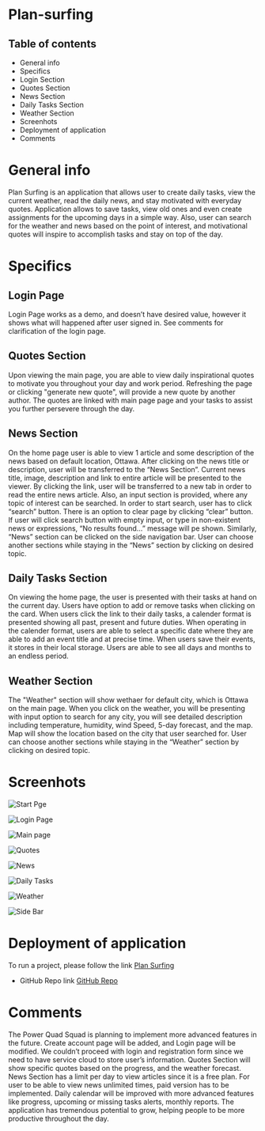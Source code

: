 # Plan-surfing

## Table of contents

* General info
* Specifics
 * Login Section
 * Quotes Section
 * News Section
 * Daily Tasks Section
 * Weather Section
 * Screenhots
 * Deployment of application
 * Comments



# General info

   Plan Surfing is an application that allows user to create daily tasks, view the current weather, read the daily news, and stay motivated with everyday quotes. Application allows to save tasks, view old ones and even create assignments for the upcoming days in a simple way. Also, user can search for the weather and news based on the point of interest, and motivational quotes will inspire to accomplish tasks and stay on top of the day. 




# Specifics

 ## Login Page

  Login Page works as a demo, and doesn’t have desired value, however it shows what will happened after user signed in. See comments for clarification of the login page.



 ## Quotes Section

   Upon viewing the main page, you are able to view daily inspirational quotes to motivate you throughout your day and work period. Refreshing the page or clicking "generate new quote", will provide a new quote by another author. The quotes are linked with main page page and your tasks to assist you further persevere through the day.  



 ## News Section

   On the home page user is able to view 1 article and some description of the news based on default location, Ottawa. After clicking on the news title or description, user will be transferred to the “News Section”. Current news title, image, description and link to entire article will be presented to the viewer. By clicking the link, user will be transferred to a new tab in order to read the entire news article. Also, an input section is provided, where any topic of interest can be searched. In order to start search, user has to click “search” button. There is an option to clear page by clicking “clear” button.  If user will click search button with empty input, or type in non-existent news or expressions, “No results found…” message will pe shown. Similarly, “News” section can be clicked on the side navigation bar. User can choose another sections while staying in the “News” section by clicking on desired topic. 


 ## Daily Tasks Section

  
   On viewing the home page, the user is presented with their tasks at hand on the current day. Users have option to add or remove tasks when clicking on the card. When users click the link to their daily tasks, a calender format is presented showing all past, present and future duties. When operating in the calender format, users are able to select a specific date where they are able to add an event title and at precise time. When users save their events, it stores in their local storage. Users are able to see all days and months to an endless period.


 ## Weather Section

   The "Weather" section will show wethaer for default city, which is Ottawa on the main page. When you click on the weather, you will be presenting with input option to search for any city, you will see detailed description including temperature, humidity, wind Speed, 5-day forecast, and the map. Map will show the location based on the city that user searched for. User can choose another sections while staying in the “Weather” section by clicking on desired topic. 



# Screenhots  
   
  ![Start Pge](/assets/images/login1.png)

  ![Login Page](/assets/images/login2.png)
 
  ![Main page](/assets/images/1.png)

  ![Quotes](/assets/images/quotes.png)

  ![News](/assets/images/news1.png)

  ![Daily Tasks](/assets/images/calendar.png)

  ![Weather](/assets/images/weather1.png)

  ![Side Bar](/assets/images/news4.png)


# Deployment of application

 To run a project, please follow the link [Plan Surfing](https://hakeem235.github.io/Plan-surfing/)

 * GitHub Repo link [GitHub Repo](https://github.com/hakeem235/Weather-Dashboard)


# Comments

 The Power Quad Squad is planning to implement more advanced features in the future. Create account page will be added, and Login page will be modified. We couldn’t proceed with login and registration form since we need to have service cloud to store user’s information.  Quotes Section will show specific quotes based on the progress, and the weather forecast. News Section has a limit per day to view articles since it is a free plan. For user to be able to view news unlimited times, paid version has to be implemented. Daily calendar will be improved with more advanced features like progress, upcoming or missing tasks alerts, monthly reports. The application has tremendous potential to grow, helping people to be more productive throughout the day.